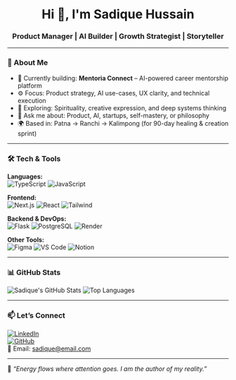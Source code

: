 <h1 align="center">Hi 👋, I'm Sadique Hussain</h1>
<h3 align="center">Product Manager | AI Builder | Growth Strategist | Storyteller</h3>

---

### 🧠 About Me

- 🔭 Currently building: **Mentoria Connect** – AI-powered career mentorship platform
- ⚙️ Focus: Product strategy, AI use-cases, UX clarity, and technical execution
- 🌿 Exploring: Spirituality, creative expression, and deep systems thinking
- 💬 Ask me about: Product, AI, startups, self-mastery, or philosophy
- 🌍 Based in: Patna → Ranchi → Kalimpong (for 90-day healing & creation sprint)

---

### 🛠️ Tech & Tools

**Languages:**  
![TypeScript](https://img.shields.io/badge/TypeScript-3178C6?logo=typescript&logoColor=white) ![JavaScript](https://img.shields.io/badge/JavaScript-F7DF1E?logo=javascript&logoColor=black)

**Frontend:**  
![Next.js](https://img.shields.io/badge/Next.js-black?logo=next.js) ![React](https://img.shields.io/badge/React-20232A?logo=react&logoColor=61DAFB) ![Tailwind](https://img.shields.io/badge/TailwindCSS-38B2AC?logo=tailwind-css&logoColor=white)

**Backend & DevOps:**  
![Flask](https://img.shields.io/badge/Flask-000?logo=flask&logoColor=white) ![PostgreSQL](https://img.shields.io/badge/PostgreSQL-4169E1?logo=postgresql&logoColor=white) ![Render](https://img.shields.io/badge/Render-00979D?logo=render&logoColor=white)

**Other Tools:**  
![Figma](https://img.shields.io/badge/Figma-F24E1E?logo=figma&logoColor=white) ![VS Code](https://img.shields.io/badge/VSCode-007ACC?logo=visual-studio-code&logoColor=white) ![Notion](https://img.shields.io/badge/Notion-black?logo=notion&logoColor=white)

---

### 📊 GitHub Stats

![Sadique's GitHub Stats](https://github-readme-stats.vercel.app/api?username=sadique-xo&show_icons=true&theme=radical)
![Top Languages](https://github-readme-stats.vercel.app/api/top-langs/?username=sadique-xo&layout=compact&theme=radical)

---

### 📫 Let’s Connect

[![LinkedIn](https://img.shields.io/badge/LinkedIn-blue?logo=linkedin&logoColor=white)](https://linkedin.com/in/sadiquexo)  
[![GitHub](https://img.shields.io/badge/GitHub-000?logo=github&logoColor=white)](https://github.com/sadique-xo)  
📩 Email: sadique@email.com

---

🧘 *“Energy flows where attention goes. I am the author of my reality.”*
